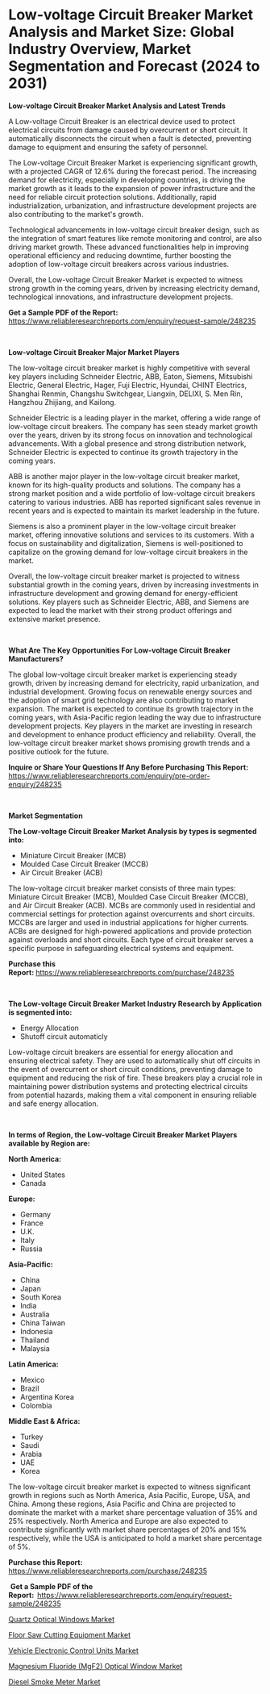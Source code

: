 <p><h1>Low-voltage Circuit Breaker Market Analysis and Market Size: Global Industry Overview, Market Segmentation and Forecast (2024 to 2031)</h1></p><p><strong>Low-voltage Circuit Breaker Market Analysis and Latest Trends</strong></p>
<p><p>A Low-voltage Circuit Breaker is an electrical device used to protect electrical circuits from damage caused by overcurrent or short circuit. It automatically disconnects the circuit when a fault is detected, preventing damage to equipment and ensuring the safety of personnel.</p><p>The Low-voltage Circuit Breaker Market is experiencing significant growth, with a projected CAGR of 12.6% during the forecast period. The increasing demand for electricity, especially in developing countries, is driving the market growth as it leads to the expansion of power infrastructure and the need for reliable circuit protection solutions. Additionally, rapid industrialization, urbanization, and infrastructure development projects are also contributing to the market's growth.</p><p>Technological advancements in low-voltage circuit breaker design, such as the integration of smart features like remote monitoring and control, are also driving market growth. These advanced functionalities help in improving operational efficiency and reducing downtime, further boosting the adoption of low-voltage circuit breakers across various industries.</p><p>Overall, the Low-voltage Circuit Breaker Market is expected to witness strong growth in the coming years, driven by increasing electricity demand, technological innovations, and infrastructure development projects.</p></p>
<p><strong>Get a Sample PDF of the Report:&nbsp;</strong> <a href="https://www.reliableresearchreports.com/enquiry/request-sample/248235">https://www.reliableresearchreports.com/enquiry/request-sample/248235</a></p>
<p>&nbsp;</p>
<p><strong>Low-voltage Circuit Breaker Major Market Players</strong></p>
<p><p>The low-voltage circuit breaker market is highly competitive with several key players including Schneider Electric, ABB, Eaton, Siemens, Mitsubishi Electric, General Electric, Hager, Fuji Electric, Hyundai, CHINT Electrics, Shanghai Renmin, Changshu Switchgear, Liangxin, DELIXI, S. Men Rin, Hangzhou Zhijiang, and Kailong. </p><p>Schneider Electric is a leading player in the market, offering a wide range of low-voltage circuit breakers. The company has seen steady market growth over the years, driven by its strong focus on innovation and technological advancements. With a global presence and strong distribution network, Schneider Electric is expected to continue its growth trajectory in the coming years.</p><p>ABB is another major player in the low-voltage circuit breaker market, known for its high-quality products and solutions. The company has a strong market position and a wide portfolio of low-voltage circuit breakers catering to various industries. ABB has reported significant sales revenue in recent years and is expected to maintain its market leadership in the future.</p><p>Siemens is also a prominent player in the low-voltage circuit breaker market, offering innovative solutions and services to its customers. With a focus on sustainability and digitalization, Siemens is well-positioned to capitalize on the growing demand for low-voltage circuit breakers in the market.</p><p>Overall, the low-voltage circuit breaker market is projected to witness substantial growth in the coming years, driven by increasing investments in infrastructure development and growing demand for energy-efficient solutions. Key players such as Schneider Electric, ABB, and Siemens are expected to lead the market with their strong product offerings and extensive market presence.</p></p>
<p>&nbsp;</p>
<p><strong>What Are The Key Opportunities For Low-voltage Circuit Breaker Manufacturers?</strong></p>
<p><p>The global low-voltage circuit breaker market is experiencing steady growth, driven by increasing demand for electricity, rapid urbanization, and industrial development. Growing focus on renewable energy sources and the adoption of smart grid technology are also contributing to market expansion. The market is expected to continue its growth trajectory in the coming years, with Asia-Pacific region leading the way due to infrastructure development projects. Key players in the market are investing in research and development to enhance product efficiency and reliability. Overall, the low-voltage circuit breaker market shows promising growth trends and a positive outlook for the future.</p></p>
<p><strong>Inquire or Share Your Questions If Any Before Purchasing This Report:</strong> <a href="https://www.reliableresearchreports.com/enquiry/pre-order-enquiry/248235">https://www.reliableresearchreports.com/enquiry/pre-order-enquiry/248235</a></p>
<p>&nbsp;</p>
<p><strong>Market Segmentation</strong></p>
<p><strong>The Low-voltage Circuit Breaker Market Analysis by types is segmented into:</strong></p>
<p><ul><li>Miniature Circuit Breaker (MCB)</li><li>Moulded Case Circuit Breaker (MCCB)</li><li>Air Circuit Breaker (ACB)</li></ul></p>
<p><p>The low-voltage circuit breaker market consists of three main types: Miniature Circuit Breaker (MCB), Moulded Case Circuit Breaker (MCCB), and Air Circuit Breaker (ACB). MCBs are commonly used in residential and commercial settings for protection against overcurrents and short circuits. MCCBs are larger and used in industrial applications for higher currents. ACBs are designed for high-powered applications and provide protection against overloads and short circuits. Each type of circuit breaker serves a specific purpose in safeguarding electrical systems and equipment.</p></p>
<p><strong>Purchase this Report:&nbsp;</strong><a href="https://www.reliableresearchreports.com/purchase/248235">https://www.reliableresearchreports.com/purchase/248235</a></p>
<p>&nbsp;</p>
<p><strong>The Low-voltage Circuit Breaker Market Industry Research by Application is segmented into:</strong></p>
<p><ul><li>Energy Allocation</li><li>Shutoff circuit automaticly</li></ul></p>
<p><p>Low-voltage circuit breakers are essential for energy allocation and ensuring electrical safety. They are used to automatically shut off circuits in the event of overcurrent or short circuit conditions, preventing damage to equipment and reducing the risk of fire. These breakers play a crucial role in maintaining power distribution systems and protecting electrical circuits from potential hazards, making them a vital component in ensuring reliable and safe energy allocation.</p></p>
<p>&nbsp;</p>
<p><strong>In terms of Region, the Low-voltage Circuit Breaker Market Players available by Region are:</strong></p>
<p>
    <p> <strong> North America: </strong>
        <ul>
            <li>United States</li>
            <li>Canada</li>
        </ul>
        </p> 
    <p> <strong> Europe: </strong>
        <ul>
            <li>Germany</li>
            <li>France</li>
            <li>U.K.</li>
            <li>Italy</li>
            <li>Russia</li>
        </ul>
        </p> 
    <p> <strong> Asia-Pacific: </strong>
        <ul>
            <li>China</li>
            <li>Japan</li>
            <li>South Korea</li>
            <li>India</li>
            <li>Australia</li>
            <li>China Taiwan</li>
            <li>Indonesia</li>
            <li>Thailand</li>
            <li>Malaysia</li>
        </ul>
        </p> 
    <p> <strong> Latin America: </strong>
        <ul>
            <li>Mexico</li>
            <li>Brazil</li>
            <li>Argentina Korea</li>
            <li>Colombia</li>
        </ul>
        </p> 
    <p> <strong> Middle East & Africa: </strong>
        <ul>
            <li>Turkey</li>
            <li>Saudi</li>
            <li>Arabia</li>
            <li>UAE</li>
            <li>Korea</li>
        </ul>
    </p>
    </p>
<p><p>The low-voltage circuit breaker market is expected to witness significant growth in regions such as North America, Asia Pacific, Europe, USA, and China. Among these regions, Asia Pacific and China are projected to dominate the market with a market share percentage valuation of 35% and 25% respectively. North America and Europe are also expected to contribute significantly with market share percentages of 20% and 15% respectively, while the USA is anticipated to hold a market share percentage of 5%.</p></p>
<p><strong>Purchase this Report: </strong><a href="https://www.reliableresearchreports.com/purchase/248235">https://www.reliableresearchreports.com/purchase/248235</a></p>
<p>&nbsp;<strong>Get a Sample PDF of the Report:&nbsp;&nbsp;</strong><a href="https://www.reliableresearchreports.com/enquiry/request-sample/248235">https://www.reliableresearchreports.com/enquiry/request-sample/248235</a></p>
<p><strong></strong></p>
<p><p><a href="https://view.publitas.com/reportprime-1/quartz-optical-windows-market-analysis-and-market-size-global-industry-overview-market-segmentation-and-forecast-2024-to-2031/">Quartz Optical Windows Market</a></p><p><a href="https://ivy-potential-64b.notion.site/Floor-Saw-Cutting-Equipment-Market-Research-Report-The-Key-To-Successful-Business-Strategy-Forecast-9d5dc3219c46447cbd96fe3104971d8d">Floor Saw Cutting Equipment Market</a></p><p><a href="https://five-trouble-98a.notion.site/Vehicle-Electronic-Control-Units-Market-Size-Focuses-on-Market-Dynamics-In-Depth-Analysis-and-Futur-86722cf3ce914ea1baad49e482936884">Vehicle Electronic Control Units Market</a></p><p><a href="https://view.publitas.com/reportprime-1/magnesium-fluoride-mgf2-optical-window-market-research-report-provides-thorough-industry-overview-which-offers-an-in-depth-analysis-of-product-trends-and-new-market-divisions/">Magnesium Fluoride (MgF2) Optical Window Market</a></p><p><a href="https://nifty-kite-d51.notion.site/Diesel-Smoke-Meter-Market-Research-Report-Provides-thorough-Industry-Overview-which-offers-an-In-De-671513a9864741aab4e63954dd9557f5">Diesel Smoke Meter Market</a></p></p>